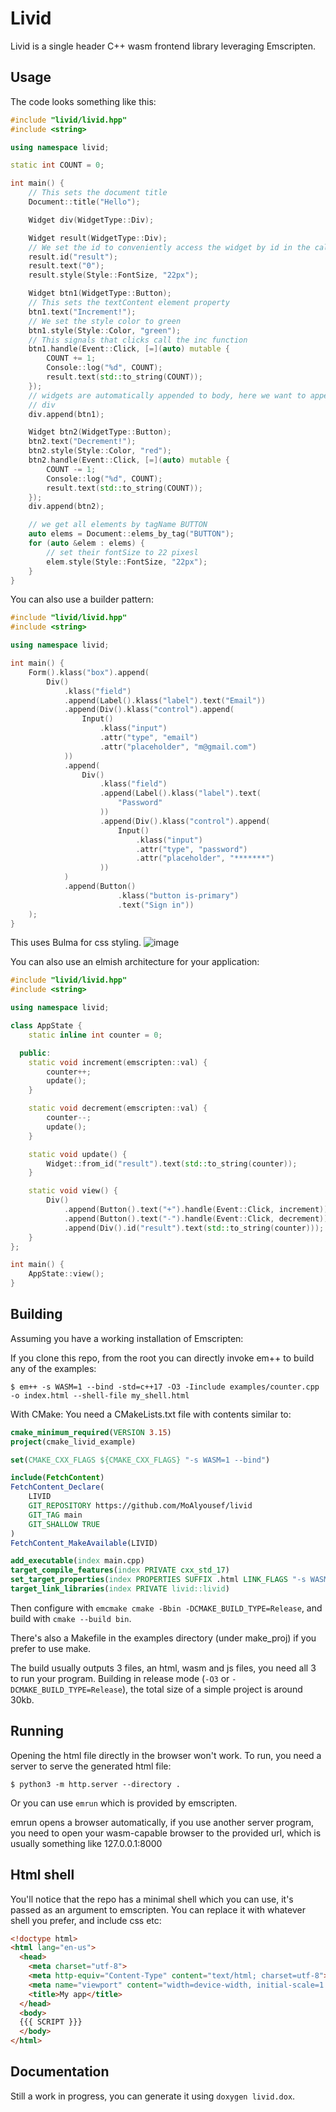 # Livid

Livid is a single header C++ wasm frontend library leveraging Emscripten.

## Usage

The code looks something like this:
```cpp
#include "livid/livid.hpp"
#include <string>

using namespace livid;

static int COUNT = 0;

int main() {
    // This sets the document title
    Document::title("Hello");

    Widget div(WidgetType::Div);

    Widget result(WidgetType::Div);
    // We set the id to conveniently access the widget by id in the callback
    result.id("result");
    result.text("0");
    result.style(Style::FontSize, "22px");

    Widget btn1(WidgetType::Button);
    // This sets the textContent element property
    btn1.text("Increment!");
    // We set the style color to green
    btn1.style(Style::Color, "green");
    // This signals that clicks call the inc function
    btn1.handle(Event::Click, [=](auto) mutable {
        COUNT += 1;
        Console::log("%d", COUNT);
        result.text(std::to_string(COUNT));
    });
    // widgets are automatically appended to body, here we want to append to the
    // div
    div.append(btn1);

    Widget btn2(WidgetType::Button);
    btn2.text("Decrement!");
    btn2.style(Style::Color, "red");
    btn2.handle(Event::Click, [=](auto) mutable {
        COUNT -= 1;
        Console::log("%d", COUNT);
        result.text(std::to_string(COUNT));
    });
    div.append(btn2);

    // we get all elements by tagName BUTTON
    auto elems = Document::elems_by_tag("BUTTON");
    for (auto &elem : elems) {
        // set their fontSize to 22 pixesl
        elem.style(Style::FontSize, "22px");
    }
}
```
You can also use a builder pattern:
```cpp
#include "livid/livid.hpp"
#include <string>

using namespace livid;

int main() {
    Form().klass("box").append(
        Div()
            .klass("field")
            .append(Label().klass("label").text("Email"))
            .append(Div().klass("control").append(
                Input()
                    .klass("input")
                    .attr("type", "email")
                    .attr("placeholder", "m@gmail.com")
            ))
            .append(
                Div()
                    .klass("field")
                    .append(Label().klass("label").text(
                        "Password"
                    ))
                    .append(Div().klass("control").append(
                        Input()
                            .klass("input")
                            .attr("type", "password")
                            .attr("placeholder", "*******")
                    ))
            )
            .append(Button()
                        .klass("button is-primary")
                        .text("Sign in"))
    );
}
```
This uses Bulma for css styling.
![image](https://user-images.githubusercontent.com/37966791/147970535-12542b64-94e2-4660-86d1-43846d9ce92f.png)

You can also use an elmish architecture for your application:
```cpp
#include "livid/livid.hpp"
#include <string>

using namespace livid;

class AppState {
    static inline int counter = 0;

  public:
    static void increment(emscripten::val) {
        counter++;
        update();
    }

    static void decrement(emscripten::val) {
        counter--;
        update();
    }

    static void update() {
        Widget::from_id("result").text(std::to_string(counter));
    }

    static void view() {
        Div()
            .append(Button().text("+").handle(Event::Click, increment))
            .append(Button().text("-").handle(Event::Click, decrement))
            .append(Div().id("result").text(std::to_string(counter)));
    }
};

int main() {
    AppState::view();
}
```
## Building

Assuming you have a working installation of Emscripten:

If you clone this repo, from the root you can directly invoke em++ to build any of the examples:
```
$ em++ -s WASM=1 --bind -std=c++17 -O3 -Iinclude examples/counter.cpp -o index.html --shell-file my_shell.html
```

With CMake:
You need a CMakeLists.txt file with contents similar to:
```cmake
cmake_minimum_required(VERSION 3.15)
project(cmake_livid_example)

set(CMAKE_CXX_FLAGS ${CMAKE_CXX_FLAGS} "-s WASM=1 --bind")

include(FetchContent)
FetchContent_Declare(
    LIVID
    GIT_REPOSITORY https://github.com/MoAlyousef/livid
    GIT_TAG main
    GIT_SHALLOW TRUE
)
FetchContent_MakeAvailable(LIVID)

add_executable(index main.cpp)
target_compile_features(index PRIVATE cxx_std_17)
set_target_properties(index PROPERTIES SUFFIX .html LINK_FLAGS "-s WASM=1 --bind --shell-file ${CMAKE_CURRENT_LIST_DIR}/my_shell.html")
target_link_libraries(index PRIVATE livid::livid)
```

Then configure with `emcmake cmake -Bbin -DCMAKE_BUILD_TYPE=Release`, and build with `cmake --build bin`.

There's also a Makefile in the examples directory (under make_proj) if you prefer to use make.

The build usually outputs 3 files, an html, wasm and js files, you need all 3 to run your program.
Building in release mode (`-O3` or `-DCMAKE_BUILD_TYPE=Release`), the total size of a simple project is around 30kb.

## Running

Opening the html file directly in the browser won't work.
To run, you need a server to serve the generated html file:
```
$ python3 -m http.server --directory .
```
Or you can use `emrun` which is provided by emscripten.

emrun opens a browser automatically, if you use another server program, you need to open your wasm-capable browser to the provided url, which is usually something like 127.0.0.1:8000

## Html shell

You'll notice that the repo has a minimal shell which you can use, it's passed as an argument to emscripten. You can replace it with whatever shell you prefer, and include css etc:
```html
<!doctype html>
<html lang="en-us">
  <head>
    <meta charset="utf-8">
    <meta http-equiv="Content-Type" content="text/html; charset=utf-8">
    <meta name="viewport" content="width=device-width, initial-scale=1.0">
    <title>My app</title>
  </head>
  <body>
  {{{ SCRIPT }}}
  </body>
</html>
```

## Documentation

Still a work in progress, you can generate it using `doxygen livid.dox`.
